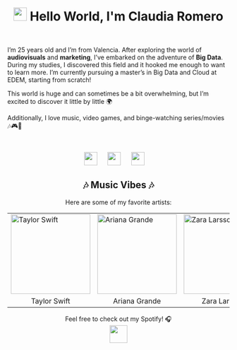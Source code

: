 <h1 align="center">
    <img src="https://slackmojis.com/emojis/19145-hello/download" width="30"/> 
    Hello World, I'm Claudia Romero 
</h1>

<br>

I’m 25 years old and I’m from Valencia. After exploring the world of **audiovisuals** and **marketing**, I’ve embarked on the adventure of **Big Data**. During my studies, I discovered this field and it hooked me enough to want to learn more. I’m currently pursuing a master’s in Big Data and Cloud at EDEM, starting from scratch!

This world is huge and can sometimes be a bit overwhelming, but I’m excited to discover it little by little 🌍

Additionally, I love music, video games, and binge-watching series/movies 🎶🎮🍿

<br>

<p align="center">
<a href="https://www.instagram.com/claudiaromero13" target="_blank"><img height="30" src="https://upload.wikimedia.org/wikipedia/commons/thumb/a/a5/Instagram_icon.png/600px-Instagram_icon.png"></a>&nbsp;&nbsp;&nbsp;&nbsp;&nbsp;
<a href="https://www.linkedin.com/in/claudia-romero-garc%C3%ADa-052b84208/" target="_blank"><img height="30" src="https://upload.wikimedia.org/wikipedia/commons/c/ca/LinkedIn_logo_initials.png"></a>&nbsp;&nbsp;&nbsp;&nbsp;&nbsp;
<a href="https://open.spotify.com/user/claudiaromero-13?si=65f04b2b2dc84410" target="_blank"><img height="30" src="https://storage.googleapis.com/pr-newsroom-wp/1/2023/05/Spotify_Primary_Logo_RGB_Green.png"></a>&nbsp;&nbsp;&nbsp;&nbsp;&nbsp;
</p>


<h2 align="center">🎶 Music Vibes 🎶</h2>

<p align="center">
Here are some of my favorite artists:
</p>

<table align="center">

  </thead>
  <tbody>
    <tr>
      <td>
        <a href="https://open.spotify.com/intl-es/artist/06HL4z0CvFAxyc27GXpf02" target="_blank">
          <img src="https://nortedigital.mx/wp-content/uploads/2024/04/Taylor-702x526.jpeg" width="180" height="180" alt="Taylor Swift">
        </a>
      </td>
      <td>
        <a href="https://open.spotify.com/intl-es/artist/66CXWjxzNUsdJxJ2JdwvnR" target="_blank">
          <img src="https://jenesaispop.com/wp-content/uploads/2024/01/GEDZBaiaQAANXnF-696x687.jpeg" width="180" height="180" alt="Ariana Grande">
        </a>
      </td>
      <td>
        <a href="https://open.spotify.com/intl-es/artist/1Xylc3o4UrD53lo9CvFvVg" target="_blank">
          <img src="https://variety.com/wp-content/uploads/2024/02/ZL_PhPaulEdwards_Z010701_v2_HR-e1707503061481.jpg?w=1000&h=667&crop=1" width="180" height="180" alt="Zara Larsson">
        </a>
      </td>
    </tr>
    <tr>
      <td align="center">Taylor Swift</td>
      <td align="center">Ariana Grande</td>
      <td align="center">Zara Larsson</td>
    </tr>
  </tbody>
</table>

<p align="center">
    Feel free to check out my Spotify! 🎧
    <br>
    <a href="https://open.spotify.com/user/claudiaromero-13?si=65f04b2b2dc84410" target="_blank">
        <img height="40" src="https://storage.googleapis.com/pr-newsroom-wp/1/2023/05/Spotify_Primary_Logo_RGB_Green.png">
    </a>
</p>
